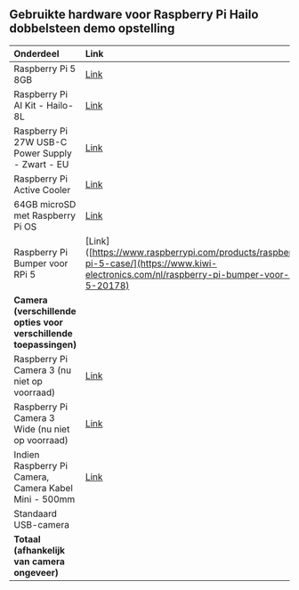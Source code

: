 ## Gebruikte hardware voor Raspberry Pi Hailo dobbelsteen demo opstelling

| Onderdeel                                               | Link                                                                                                                                                                                             | Prijs     |
| :------------------------------------------------------ | :----------------------------------------------------------------------------------------------------------------------------------------------------------------------------------------------- | :-------- |
| Raspberry Pi 5 8GB                                      | [Link](https://www.kiwi-electronics.com/nl/raspberry-pi-5-computers-accessoires-415/raspberry-pi-5-8gb-11580)                                                                                      | € 89,53   |
| Raspberry Pi AI Kit - Hailo-8L                          | [Link](https://www.kiwi-electronics.com/nl/raspberry-pi-ai-kit-20101)                                                                                                                              | € 78,64   |
| Raspberry Pi 27W USB-C Power Supply - Zwart - EU        | [Link](https://www.kiwi-electronics.com/nl/raspberry-pi-27w-usb-c-power-supply-zwart-eu-11582)                                                                                                      | € 13,30   |
| Raspberry Pi Active Cooler                              | [Link](https://www.kiwi-electronics.com/nl/raspberry-pi-active-cooler-11585)                                                                                                                      | € 5,55    |
| 64GB microSD met Raspberry Pi OS                        | [Link](https://www.kiwi-electronics.com/nl/64gb-microsd-met-raspberry-pi-os-7377)                                                                                                                | € 12,09   |
| Raspberry Pi Bumper voor RPi 5                          | [Link]([https://www.raspberrypi.com/products/raspberry-pi-5-case/](https://www.kiwi-electronics.com/nl/raspberry-pi-bumper-voor-rpi-5-20178)                                                                                 | € 3,38    |
| **Camera (verschillende opties voor verschillende toepassingen)** |                                                                                                                                                                                                |           |
| Raspberry Pi Camera 3 (nu niet op voorraad)             | [Link](https://www.kiwi-electronics.com/nl/raspberry-pi-camera-3-11239)                                                                                                                            | € 29,03   |
| Raspberry Pi Camera 3 Wide (nu niet op voorraad)        | [Link](https://www.kiwi-electronics.com/nl/raspberry-pi-boards-behuizingen-uitbreidingen-en-accessoires-59/raspberry-pi-camera-accessoires-133/raspberry-pi-camera-3-wide-11241)                  | € 39,92   |
| Indien Raspberry Pi Camera, Camera Kabel Mini - 500mm   | [Link](https://www.kiwi-electronics.com/nl/raspberry-pi-boards-behuizingen-uitbreidingen-en-accessoires-59/raspberry-pi-camera-accessoires-133/raspberry-pi-camera-kabel-standaard-mini-500mm-11590) | € 3,38    |
| Standaard USB-camera                                    |                                                                                                                                                                                                |           |
| **Totaal (afhankelijk van camera ongeveer)** |                                                                                                                                                              | **€242,41** |
